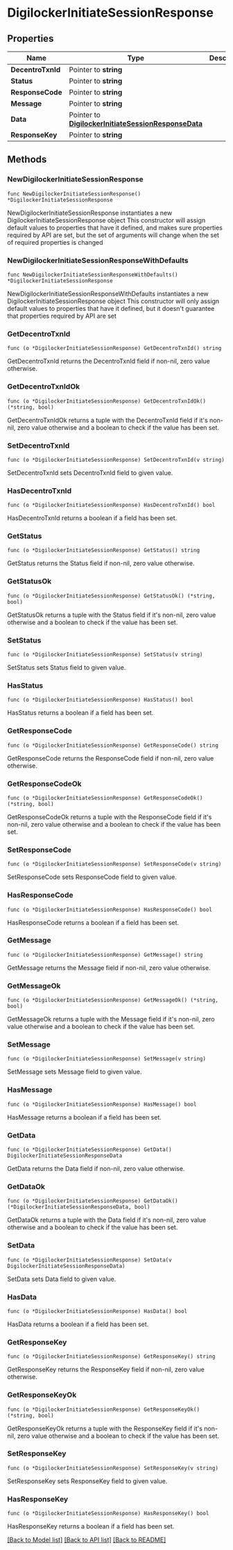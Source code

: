 # DigilockerInitiateSessionResponse

## Properties

Name | Type | Description | Notes
------------ | ------------- | ------------- | -------------
**DecentroTxnId** | Pointer to **string** |  | [optional] 
**Status** | Pointer to **string** |  | [optional] 
**ResponseCode** | Pointer to **string** |  | [optional] 
**Message** | Pointer to **string** |  | [optional] 
**Data** | Pointer to [**DigilockerInitiateSessionResponseData**](DigilockerInitiateSessionResponseData.md) |  | [optional] 
**ResponseKey** | Pointer to **string** |  | [optional] 

## Methods

### NewDigilockerInitiateSessionResponse

`func NewDigilockerInitiateSessionResponse() *DigilockerInitiateSessionResponse`

NewDigilockerInitiateSessionResponse instantiates a new DigilockerInitiateSessionResponse object
This constructor will assign default values to properties that have it defined,
and makes sure properties required by API are set, but the set of arguments
will change when the set of required properties is changed

### NewDigilockerInitiateSessionResponseWithDefaults

`func NewDigilockerInitiateSessionResponseWithDefaults() *DigilockerInitiateSessionResponse`

NewDigilockerInitiateSessionResponseWithDefaults instantiates a new DigilockerInitiateSessionResponse object
This constructor will only assign default values to properties that have it defined,
but it doesn't guarantee that properties required by API are set

### GetDecentroTxnId

`func (o *DigilockerInitiateSessionResponse) GetDecentroTxnId() string`

GetDecentroTxnId returns the DecentroTxnId field if non-nil, zero value otherwise.

### GetDecentroTxnIdOk

`func (o *DigilockerInitiateSessionResponse) GetDecentroTxnIdOk() (*string, bool)`

GetDecentroTxnIdOk returns a tuple with the DecentroTxnId field if it's non-nil, zero value otherwise
and a boolean to check if the value has been set.

### SetDecentroTxnId

`func (o *DigilockerInitiateSessionResponse) SetDecentroTxnId(v string)`

SetDecentroTxnId sets DecentroTxnId field to given value.

### HasDecentroTxnId

`func (o *DigilockerInitiateSessionResponse) HasDecentroTxnId() bool`

HasDecentroTxnId returns a boolean if a field has been set.

### GetStatus

`func (o *DigilockerInitiateSessionResponse) GetStatus() string`

GetStatus returns the Status field if non-nil, zero value otherwise.

### GetStatusOk

`func (o *DigilockerInitiateSessionResponse) GetStatusOk() (*string, bool)`

GetStatusOk returns a tuple with the Status field if it's non-nil, zero value otherwise
and a boolean to check if the value has been set.

### SetStatus

`func (o *DigilockerInitiateSessionResponse) SetStatus(v string)`

SetStatus sets Status field to given value.

### HasStatus

`func (o *DigilockerInitiateSessionResponse) HasStatus() bool`

HasStatus returns a boolean if a field has been set.

### GetResponseCode

`func (o *DigilockerInitiateSessionResponse) GetResponseCode() string`

GetResponseCode returns the ResponseCode field if non-nil, zero value otherwise.

### GetResponseCodeOk

`func (o *DigilockerInitiateSessionResponse) GetResponseCodeOk() (*string, bool)`

GetResponseCodeOk returns a tuple with the ResponseCode field if it's non-nil, zero value otherwise
and a boolean to check if the value has been set.

### SetResponseCode

`func (o *DigilockerInitiateSessionResponse) SetResponseCode(v string)`

SetResponseCode sets ResponseCode field to given value.

### HasResponseCode

`func (o *DigilockerInitiateSessionResponse) HasResponseCode() bool`

HasResponseCode returns a boolean if a field has been set.

### GetMessage

`func (o *DigilockerInitiateSessionResponse) GetMessage() string`

GetMessage returns the Message field if non-nil, zero value otherwise.

### GetMessageOk

`func (o *DigilockerInitiateSessionResponse) GetMessageOk() (*string, bool)`

GetMessageOk returns a tuple with the Message field if it's non-nil, zero value otherwise
and a boolean to check if the value has been set.

### SetMessage

`func (o *DigilockerInitiateSessionResponse) SetMessage(v string)`

SetMessage sets Message field to given value.

### HasMessage

`func (o *DigilockerInitiateSessionResponse) HasMessage() bool`

HasMessage returns a boolean if a field has been set.

### GetData

`func (o *DigilockerInitiateSessionResponse) GetData() DigilockerInitiateSessionResponseData`

GetData returns the Data field if non-nil, zero value otherwise.

### GetDataOk

`func (o *DigilockerInitiateSessionResponse) GetDataOk() (*DigilockerInitiateSessionResponseData, bool)`

GetDataOk returns a tuple with the Data field if it's non-nil, zero value otherwise
and a boolean to check if the value has been set.

### SetData

`func (o *DigilockerInitiateSessionResponse) SetData(v DigilockerInitiateSessionResponseData)`

SetData sets Data field to given value.

### HasData

`func (o *DigilockerInitiateSessionResponse) HasData() bool`

HasData returns a boolean if a field has been set.

### GetResponseKey

`func (o *DigilockerInitiateSessionResponse) GetResponseKey() string`

GetResponseKey returns the ResponseKey field if non-nil, zero value otherwise.

### GetResponseKeyOk

`func (o *DigilockerInitiateSessionResponse) GetResponseKeyOk() (*string, bool)`

GetResponseKeyOk returns a tuple with the ResponseKey field if it's non-nil, zero value otherwise
and a boolean to check if the value has been set.

### SetResponseKey

`func (o *DigilockerInitiateSessionResponse) SetResponseKey(v string)`

SetResponseKey sets ResponseKey field to given value.

### HasResponseKey

`func (o *DigilockerInitiateSessionResponse) HasResponseKey() bool`

HasResponseKey returns a boolean if a field has been set.


[[Back to Model list]](../README.md#documentation-for-models) [[Back to API list]](../README.md#documentation-for-api-endpoints) [[Back to README]](../README.md)


